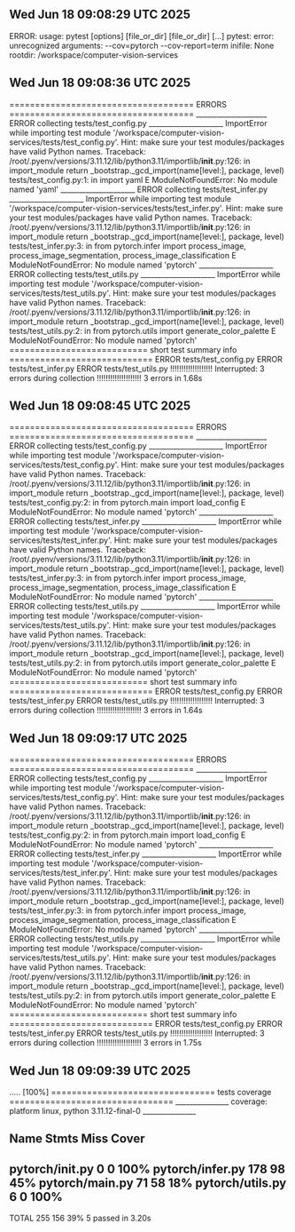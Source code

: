 ## Wed Jun 18 09:08:29 UTC 2025
ERROR: usage: pytest [options] [file_or_dir] [file_or_dir] [...]
pytest: error: unrecognized arguments: --cov=pytorch --cov-report=term
  inifile: None
  rootdir: /workspace/computer-vision-services

## Wed Jun 18 09:08:36 UTC 2025

==================================== ERRORS ====================================
____________________ ERROR collecting tests/test_config.py _____________________
ImportError while importing test module '/workspace/computer-vision-services/tests/test_config.py'.
Hint: make sure your test modules/packages have valid Python names.
Traceback:
/root/.pyenv/versions/3.11.12/lib/python3.11/importlib/__init__.py:126: in import_module
    return _bootstrap._gcd_import(name[level:], package, level)
tests/test_config.py:1: in <module>
    import yaml
E   ModuleNotFoundError: No module named 'yaml'
_____________________ ERROR collecting tests/test_infer.py _____________________
ImportError while importing test module '/workspace/computer-vision-services/tests/test_infer.py'.
Hint: make sure your test modules/packages have valid Python names.
Traceback:
/root/.pyenv/versions/3.11.12/lib/python3.11/importlib/__init__.py:126: in import_module
    return _bootstrap._gcd_import(name[level:], package, level)
tests/test_infer.py:3: in <module>
    from pytorch.infer import process_image, process_image_segmentation, process_image_classification
E   ModuleNotFoundError: No module named 'pytorch'
_____________________ ERROR collecting tests/test_utils.py _____________________
ImportError while importing test module '/workspace/computer-vision-services/tests/test_utils.py'.
Hint: make sure your test modules/packages have valid Python names.
Traceback:
/root/.pyenv/versions/3.11.12/lib/python3.11/importlib/__init__.py:126: in import_module
    return _bootstrap._gcd_import(name[level:], package, level)
tests/test_utils.py:2: in <module>
    from pytorch.utils import generate_color_palette
E   ModuleNotFoundError: No module named 'pytorch'
=========================== short test summary info ============================
ERROR tests/test_config.py
ERROR tests/test_infer.py
ERROR tests/test_utils.py
!!!!!!!!!!!!!!!!!!! Interrupted: 3 errors during collection !!!!!!!!!!!!!!!!!!!!
3 errors in 1.68s
## Wed Jun 18 09:08:45 UTC 2025

==================================== ERRORS ====================================
____________________ ERROR collecting tests/test_config.py _____________________
ImportError while importing test module '/workspace/computer-vision-services/tests/test_config.py'.
Hint: make sure your test modules/packages have valid Python names.
Traceback:
/root/.pyenv/versions/3.11.12/lib/python3.11/importlib/__init__.py:126: in import_module
    return _bootstrap._gcd_import(name[level:], package, level)
tests/test_config.py:2: in <module>
    from pytorch.main import load_config
E   ModuleNotFoundError: No module named 'pytorch'
_____________________ ERROR collecting tests/test_infer.py _____________________
ImportError while importing test module '/workspace/computer-vision-services/tests/test_infer.py'.
Hint: make sure your test modules/packages have valid Python names.
Traceback:
/root/.pyenv/versions/3.11.12/lib/python3.11/importlib/__init__.py:126: in import_module
    return _bootstrap._gcd_import(name[level:], package, level)
tests/test_infer.py:3: in <module>
    from pytorch.infer import process_image, process_image_segmentation, process_image_classification
E   ModuleNotFoundError: No module named 'pytorch'
_____________________ ERROR collecting tests/test_utils.py _____________________
ImportError while importing test module '/workspace/computer-vision-services/tests/test_utils.py'.
Hint: make sure your test modules/packages have valid Python names.
Traceback:
/root/.pyenv/versions/3.11.12/lib/python3.11/importlib/__init__.py:126: in import_module
    return _bootstrap._gcd_import(name[level:], package, level)
tests/test_utils.py:2: in <module>
    from pytorch.utils import generate_color_palette
E   ModuleNotFoundError: No module named 'pytorch'
=========================== short test summary info ============================
ERROR tests/test_config.py
ERROR tests/test_infer.py
ERROR tests/test_utils.py
!!!!!!!!!!!!!!!!!!! Interrupted: 3 errors during collection !!!!!!!!!!!!!!!!!!!!
3 errors in 1.64s
## Wed Jun 18 09:09:17 UTC 2025

==================================== ERRORS ====================================
____________________ ERROR collecting tests/test_config.py _____________________
ImportError while importing test module '/workspace/computer-vision-services/tests/test_config.py'.
Hint: make sure your test modules/packages have valid Python names.
Traceback:
/root/.pyenv/versions/3.11.12/lib/python3.11/importlib/__init__.py:126: in import_module
    return _bootstrap._gcd_import(name[level:], package, level)
tests/test_config.py:2: in <module>
    from pytorch.main import load_config
E   ModuleNotFoundError: No module named 'pytorch'
_____________________ ERROR collecting tests/test_infer.py _____________________
ImportError while importing test module '/workspace/computer-vision-services/tests/test_infer.py'.
Hint: make sure your test modules/packages have valid Python names.
Traceback:
/root/.pyenv/versions/3.11.12/lib/python3.11/importlib/__init__.py:126: in import_module
    return _bootstrap._gcd_import(name[level:], package, level)
tests/test_infer.py:3: in <module>
    from pytorch.infer import process_image, process_image_segmentation, process_image_classification
E   ModuleNotFoundError: No module named 'pytorch'
_____________________ ERROR collecting tests/test_utils.py _____________________
ImportError while importing test module '/workspace/computer-vision-services/tests/test_utils.py'.
Hint: make sure your test modules/packages have valid Python names.
Traceback:
/root/.pyenv/versions/3.11.12/lib/python3.11/importlib/__init__.py:126: in import_module
    return _bootstrap._gcd_import(name[level:], package, level)
tests/test_utils.py:2: in <module>
    from pytorch.utils import generate_color_palette
E   ModuleNotFoundError: No module named 'pytorch'
=========================== short test summary info ============================
ERROR tests/test_config.py
ERROR tests/test_infer.py
ERROR tests/test_utils.py
!!!!!!!!!!!!!!!!!!! Interrupted: 3 errors during collection !!!!!!!!!!!!!!!!!!!!
3 errors in 1.75s
## Wed Jun 18 09:09:39 UTC 2025
.....                                                                    [100%]
================================ tests coverage ================================
_______________ coverage: platform linux, python 3.11.12-final-0 _______________

Name                  Stmts   Miss  Cover
-----------------------------------------
pytorch/__init__.py       0      0   100%
pytorch/infer.py        178     98    45%
pytorch/main.py          71     58    18%
pytorch/utils.py          6      0   100%
-----------------------------------------
TOTAL                   255    156    39%
5 passed in 3.20s
